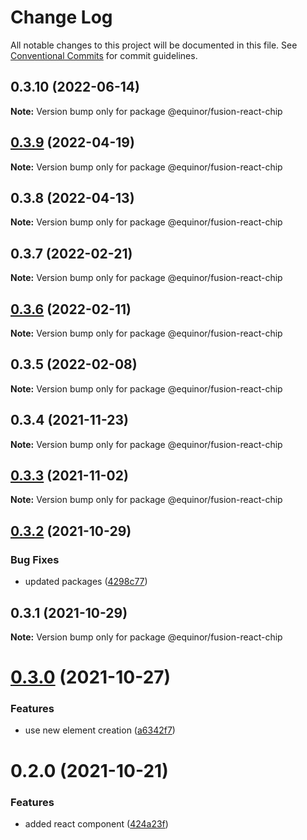 # Change Log

All notable changes to this project will be documented in this file.
See [Conventional Commits](https://conventionalcommits.org) for commit guidelines.

## 0.3.10 (2022-06-14)

**Note:** Version bump only for package @equinor/fusion-react-chip





## [0.3.9](https://github.com/equinor/fusion-react-components/compare/@equinor/fusion-react-chip@0.3.8...@equinor/fusion-react-chip@0.3.9) (2022-04-19)

**Note:** Version bump only for package @equinor/fusion-react-chip





## 0.3.8 (2022-04-13)

**Note:** Version bump only for package @equinor/fusion-react-chip





## 0.3.7 (2022-02-21)

**Note:** Version bump only for package @equinor/fusion-react-chip





## [0.3.6](https://github.com/equinor/fusion-react-components/compare/@equinor/fusion-react-chip@0.3.5...@equinor/fusion-react-chip@0.3.6) (2022-02-11)

**Note:** Version bump only for package @equinor/fusion-react-chip





## 0.3.5 (2022-02-08)

**Note:** Version bump only for package @equinor/fusion-react-chip





## 0.3.4 (2021-11-23)

**Note:** Version bump only for package @equinor/fusion-react-chip





## [0.3.3](https://github.com/equinor/fusion-react-components/compare/@equinor/fusion-react-chip@0.3.2...@equinor/fusion-react-chip@0.3.3) (2021-11-02)

**Note:** Version bump only for package @equinor/fusion-react-chip





## [0.3.2](https://github.com/equinor/fusion-react-components/compare/@equinor/fusion-react-chip@0.3.1...@equinor/fusion-react-chip@0.3.2) (2021-10-29)


### Bug Fixes

* updated packages ([4298c77](https://github.com/equinor/fusion-react-components/commit/4298c778c4c5385398a92d8b71feee3b17ba64c0))





## 0.3.1 (2021-10-29)

**Note:** Version bump only for package @equinor/fusion-react-chip





# [0.3.0](https://github.com/equinor/fusion-react-components/compare/@equinor/fusion-react-chip@0.2.0...@equinor/fusion-react-chip@0.3.0) (2021-10-27)


### Features

* use new element creation ([a6342f7](https://github.com/equinor/fusion-react-components/commit/a6342f70dade964ef4ff173d12f0457178a3a69a))





# 0.2.0 (2021-10-21)


### Features

* added react component ([424a23f](https://github.com/equinor/fusion-react-components/commit/424a23f0f9d5ad8139e1649e818b84893ceed4ee))
